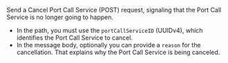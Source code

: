 Send a Cancel Port Call Service (POST) request, signaling that the Port Call Service is no longer going to happen.

* In the path, you must use the `portCallServiceID` (UUIDv4), which identifies the Port Call Service to cancel.
* In the message body, optionally you can provide a `reason` for the cancellation. That explains why the Port Call
  Service is being canceled.

